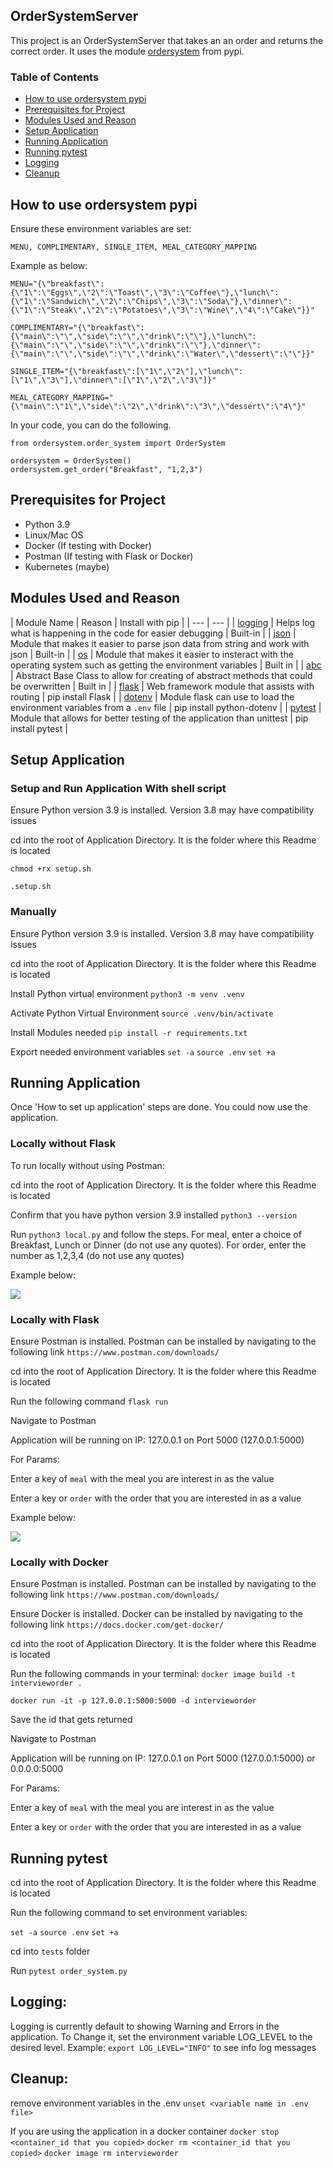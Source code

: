 ## OrderSystemServer
This project is an OrderSystemServer that takes an an order and returns the correct order. It uses the module [ordersystem](https://test.pypi.org/project/ordersystem/) from pypi.

### **Table of Contents**
- [How to use ordersystem pypi](#ordersystem-module)
- [Prerequisites for Project](#prequisites)
- [Modules Used and Reason](#modules)
- [Setup Application](#setup-application)
- [Running Application](#running-application)
- [Running pytest](#running-pytest)
- [Logging](#logging)
- [Cleanup](#cleanup)

## How to use ordersystem pypi
Ensure these environment variables are set:

`MENU, COMPLIMENTARY, SINGLE_ITEM, MEAL_CATEGORY_MAPPING`

Example as below:

```
MENU="{\"breakfast\":{\"1\":\"Eggs\",\"2\":\"Toast\",\"3\":\"Coffee\"},\"lunch\":{\"1\":\"Sandwich\",\"2\":\"Chips\",\"3\":\"Soda\"},\"dinner\":{\"1\":\"Steak\",\"2\":\"Potatoes\",\"3\":\"Wine\",\"4\":\"Cake\"}}"

COMPLIMENTARY="{\"breakfast\":{\"main\":\"\",\"side\":\"\",\"drink\":\"\"},\"lunch\":{\"main\":\"\",\"side\":\"\",\"drink\":\"\"},\"dinner\":{\"main\":\"\",\"side\":\"\",\"drink\":\"Water\",\"dessert\":\"\"}}"

SINGLE_ITEM="{\"breakfast\":[\"1\",\"2\"],\"lunch\":[\"1\",\"3\"],\"dinner\":[\"1\",\"2\",\"3\"]}"

MEAL_CATEGORY_MAPPING="{\"main\":\"1\",\"side\":\"2\",\"drink\":\"3\",\"dessert\":\"4\"}"

```

In your code, you can do the following.

```
from ordersystem.order_system import OrderSystem

ordersystem = OrderSystem()
ordersystem.get_order("Breakfast", "1,2,3")

```

## Prerequisites for Project
- Python 3.9
- Linux/Mac OS
- Docker (If testing with Docker)
- Postman (If testing with Flask or Docker)
- Kubernetes (maybe)

## Modules Used and Reason

| Module Name | Reason | Install with pip |
| --- | --- |
| [logging](https://www.geeksforgeeks.org/logging-in-python/) | Helps log what is happening in the code for easier debugging | Built-in |
| [json](https://realpython.com/lessons/what-is-json/) | Module that makes it easier to parse json data from string and work with json | Built-in |
| [os](https://www.geeksforgeeks.org/os-module-python-examples/) | Module that makes it easier to insteract with the operating system such as getting the environment variables | Built in |
| [abc](https://www.geeksforgeeks.org/abstract-base-class-abc-in-python/) | Abstract Base Class to allow for creating of abstract methods that could be overwritten | Built in |
| [flask](https://pythonbasics.org/what-is-flask-python/) | Web framework module that assists with routing | pip install Flask |
| [dotenv](https://dev.to/emma_donery/python-dotenv-keep-your-secrets-safe-4ocn) | Module flask can use to load the environment variables from a `.env` file | pip install python-dotenv |
| [pytest](https://docs.pytest.org/en/7.1.x/) | Module that allows for better testing of the application than unittest | pip install pytest |

## Setup Application
### Setup and Run Application With shell script
Ensure Python version 3.9 is installed. Version 3.8 may have compatibility issues

cd into the root of Application Directory. It is the folder where this Readme is located

`chmod +rx setup.sh`

`.setup.sh`

### Manually
Ensure Python version 3.9 is installed. Version 3.8 may have compatibility issues

cd into the root of Application Directory. It is the folder where this Readme is located

Install Python virtual environment
`python3 -m venv .venv`

Activate Python Virtual Environment
`source .venv/bin/activate`

Install Modules needed
`pip install -r requirements.txt`

Export needed environment variables
`set -a`
`source .env`
`set +a`


## Running Application
Once 'How to set up application' steps are done. You could now use the application.

### Locally without Flask
To run locally without using Postman:

cd into the root of Application Directory. It is the folder where this Readme is located

Confirm that you have python version 3.9 installed `python3 --version`

Run `python3 local.py` and follow the steps. For meal, enter a choice of Breakfast, Lunch or Dinner (do not use any quotes). For order, enter the number as 1,2,3,4 (do not use any quotes)

Example below:

![](images/local_run_example.png)

### Locally with Flask
Ensure Postman is installed. Postman can be installed by navigating to the following link `https://www.postman.com/downloads/`

cd into the root of Application Directory. It is the folder where this Readme is located

Run the following command `flask run`

Navigate to Postman

Application will be running on IP: 127.0.0.1 on Port 5000 (127.0.0.1:5000)

For Params:

Enter a key of `meal` with the meal you are interest in as the value

Enter a key or `order` with the order that you are interested in as a value

Example below:

![](images/postman_example.png)

### Locally with Docker
Ensure Postman is installed. Postman can be installed by navigating to the following link `https://www.postman.com/downloads/`

Ensure Docker is installed. Docker can be installed by navigating to the following link `https://docs.docker.com/get-docker/`

cd into the root of Application Directory. It is the folder where this Readme is located

Run the following commands in your terminal:
`docker image build -t intervieworder .`

`docker run -it -p 127.0.0.1:5000:5000 -d intervieworder`

Save the id that gets returned

Navigate to Postman

Application will be running on IP: 127.0.0.1 on Port 5000 (127.0.0.1:5000) or 0.0.0.0:5000

For Params:

Enter a key of `meal` with the meal you are interest in as the value

Enter a key or `order` with the order that you are interested in as a value


## Running pytest
cd into the root of Application Directory. It is the folder where this Readme is located

Run the following command to set environment variables:

`set -a`
`source .env`
`set +a`

cd into `tests` folder

Run `pytest order_system.py`

## Logging:
Logging is currently default to showing Warning and Errors in the application.
To Change it, set the environment variable LOG_LEVEL to the desired level. Example: `export LOG_LEVEL="INFO"` to see info log messages

## Cleanup:
remove environment variables in the .env
`unset <variable name in .env file>`

If you are using the application in a docker container
`docker stop <container_id that you copied>`
`docker rm <container_id that you copied>`
`docker image rm intervieworder`